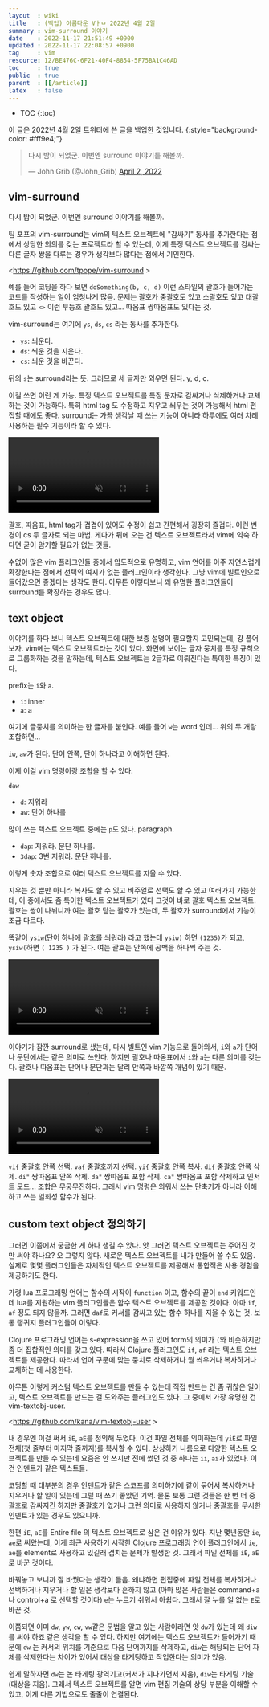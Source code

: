 ```yaml
---
layout  : wiki
title   : (백업) 아름다운 Vㅏㅁ 2022년 4월 2일
summary : vim-surround 이야기
date    : 2022-11-17 21:51:49 +0900
updated : 2022-11-17 22:08:57 +0900
tag     : vim
resource: 12/BE476C-6F21-40F4-8854-5F75BA1C46AD
toc     : true
public  : true
parent  : [[/article]]
latex   : false
---
```

* TOC
{:toc}

>
이 글은 2022년 4월 2일 트위터에 쓴 글을 백업한 것입니다.
{:style="background-color: #fff9e4;"}

<blockquote class="twitter-tweet"><p lang="ko" dir="ltr">다시 밤이 되었군. 이번엔 surround 이야기를 해볼까.</p>&mdash; John Grib (@John_Grib) <a href="https://twitter.com/John_Grib/status/1510242711948849159?ref_src=twsrc%5Etfw">April 2, 2022</a></blockquote> <script async src="https://platform.twitter.com/widgets.js" charset="utf-8"></script>

## vim-surround

다시 밤이 되었군. 이번엔 surround 이야기를 해볼까.

팀 포프의 vim-surround는 vim의 텍스트 오브젝트에 "감싸기" 동사를 추가한다는 점에서 상당한 의의를 갖는 프로젝트라 할 수 있는데, 이게 특정 텍스트 오브젝트를 감싸는 다른 글자 쌍을 다루는 경우가 생각보다 많다는 점에서 기인한다.

<https://github.com/tpope/vim-surround >

예를 들어 코딩을 하다 보면 `doSomething(b, c, d)` 이런 스타일의 괄호가 들어가는 코드를 작성하는 일이 엄청나게 많음.
문제는 괄호가 중괄호도 있고 소괄호도 있고 대괄호도 있고 `<>` 이런 부등호 괄호도 있고... 따옴표 쌍따옴표도 있다는 것.

vim-surround는 여기에 `ys`, `ds`, `cs` 라는 동사를 추가한다.

- `ys`: 씌운다.
- `ds`: 씌운 것을 지운다.
- `cs`: 씌운 것을 바꾼다.

뒤의 `s`는 surround라는 뜻. 그러므로 세 글자만 외우면 된다. y, d, c.

이걸 쓰면 이런 게 가능. 특정 텍스트 오브젝트를 특정 문자로 감싸거나 삭제하거나 교체하는 것이 가능하다.
특히 html tag 도 수정하고 지우고 씌우는 것이 가능해서 html 편집할 때에도 좋다.
surround는 가끔 생각날 때 쓰는 기능이 아니라 하루에도 여러 차례 사용하는 필수 기능이라 할 수 있다.

<video controls muted autoplay loop><source src=" /resource/12/BE476C-6F21-40F4-8854-5F75BA1C46AD/uLw79mZb97KG-3Lf.mp4 " type="video/mp4"></video>

괄호, 따옴표, html tag가 겹겹이 있어도 수정이 쉽고 간편해서 굉장히 즐겁다. 이런 변경이 cs 두 글자로 되는 마법. 게다가 뒤에 오는 건 텍스트 오브젝트라서 vim에 익숙 하다면 굳이 암기할 필요가 없는 것들.

수없이 많은 vim 플러그인들 중에서 압도적으로 유명하고, vim 언어를 아주 자연스럽게 확장한다는 점에서 선택의 여지가 없는 플러그인이라 생각한다. 그냥 vim에 빌트인으로 들어갔으면 좋겠다는 생각도 한다. 아무튼 이렇다보니 꽤 유명한 플러그인들이 surround를 확장하는 경우도 많다.

## text object

이야기를 하다 보니 텍스트 오브젝트에 대한 보충 설명이 필요할지 고민되는데, 걍 풀어보자.
vim에는 텍스트 오브젝트라는 것이 있다. 화면에 보이는 글자 뭉치를 특정 규칙으로 그룹화하는 것을 말하는데, 텍스트 오브젝트는 2글자로 이뤄진다는 특이한 특징이 있다.

prefix는 `i`와 `a`.

- `i`: inner
- `a`: a

여기에 글뭉치를 의미하는 한 글자를 붙인다. 예를 들어 `w`는 word 인데... 위의 두 개랑 조합하면...

`iw`, `aw`가 된다. 단어 안쪽, 단어 하나라고 이해하면 된다.

이제 이걸 vim 명령이랑 조합을 할 수 있다.

`daw`

- `d`: 지워라
- `aw`: 단어 하나를

많이 쓰는 텍스트 오브젝트 중에는 `p`도 있다. paragraph.

- `dap`: 지워라. 문단 하나를.
- `3dap`: 3번 지워라. 문단 하나를.

이렇게 숫자 조합으로 여러 텍스트 오브젝트를 지울 수 있다.

지우는 것 뿐만 아니라 복사도 할 수 있고 비주얼로 선택도 할 수 있고 여러가지 가능한데, 이 중에서도 좀 특이한 텍스트 오브젝트가 있다 그것이 바로 괄호 텍스트 오브젝트. 괄호는 쌍이 나뉘니까 여는 괄호 닫는 괄호가 있는데, 두 괄호가 surround에서 기능이 조금 다르다.

똑같이 `ysiw`(단어 하나에 괄호를 씌워라) 라고 했는데 `ysiw)` 하면 `(1235)`가 되고, `ysiw(`하면 `( 1235 )` 가 된다. 여는 괄호는 안쪽에 공백을 하나씩 주는 것.

<video controls muted autoplay loop><source src=" /resource/12/BE476C-6F21-40F4-8854-5F75BA1C46AD/JeaPa18hxaPEsR8t.mp4 " type="video/mp4"></video>

이야기가 잠깐 surround로 샜는데, 다시 빌트인 vim 기능으로 돌아와서, `i`와 `a`가 단어나 문단에서는 같은 의미로 쓰인다.
하지만 괄호나 따옴표에서 `i`와 `a`는 다른 의미를 갖는다. 괄호나 따옴표는 단어나 문단과는 달리 안쪽과 바깥쪽 개념이 있기 때문.

<video controls muted autoplay loop><source src=" /resource/12/BE476C-6F21-40F4-8854-5F75BA1C46AD/x4dRRq8dMufnCx89.mp4 " type="video/mp4"></video>

`vi{` 중괄호 안쪽 선택. `va{` 중괄호까지 선택. `yi{` 중괄호 안쪽 복사. `di{` 중괄호 안쪽 삭제. `di"` 쌍따옴표 안쪽 삭제. `da"` 쌍따옴표 포함 삭제. `ca"` 쌍따옴표 포함 삭제하고 인서트 모드... 조합은 무궁무진하다.
그래서 vim 명령은 외워서 쓰는 단축키가 아니라 이해하고 쓰는 일회성 함수가 된다.

## custom text object 정의하기

그러면 이쯤에서 궁금한 게 하나 생길 수 있다. 앗 그러면 텍스트 오브젝트는 주어진 것만 써야 하나요?
오 그렇지 않다. 새로운 텍스트 오브젝트를 내가 만들어 쓸 수도 있음. 실제로 몇몇 플러그인들은 자체적인 텍스트 오브젝트를 제공해서 통합적은 사용 경험을 제공하기도 한다.

가령 lua 프로그래밍 언어는 함수의 시작이 `function` 이고, 함수의 끝이 `end` 키워드인데 lua를 지원하는 vim 플러그인들은 함수 텍스트 오브젝트를 제공할 것이다.
아마 `if`, `af` 정도 되지 않을까.
그러면 `daf`로 커서를 감싸고 있는 함수 하나를 지울 수 있는 것. 보통 랭귀지 플러그인들이 이렇다.

Clojure 프로그래밍 언어는 s-expression을 쓰고 있어 form의 의미가 `(`와 비슷하지만 좀 더 집합적인 의미를 갖고 있다.
따라서 Clojure 플러그인도 `if`, `af` 라는 텍스트 오브젝트를 제공한다.
따라서 언어 구문에 맞는 뭉치로 삭제하거나 뭘 씌우거나 복사하거나 교체하는 데 사용한다.

아무튼 이렇게 커스텀 텍스트 오브젝트를 만들 수 있는데 직접 만드는 건 좀 귀찮은 일이고, 텍스트 오브젝트를 만드는 걸 도와주는 플러그인도 있다. 그 중에서 가장 유명한 건 vim-textobj-user.

<https://github.com/kana/vim-textobj-user >

내 경우엔 이걸 써서 `iE`, `aE`를 정의해 두었다.
이건 파일 전체를 의미하는데 `yiE`로 파일 전체(첫 줄부터 마지막 줄까지)를 복사할 수 있다.
상상하기 나름으로 다양한 텍스트 오브젝트를 만들 수 있는데 요즘은 안 쓰지만 전에 썼던 것 중 하나는 `ii`, `ai`가 있었다. 이건 인덴트가 같은 텍스트들.

코딩할 때 대부분의 경우 인덴트가 같은 스코프를 의미하기에 같이 묶어서 복사하거나 지우거나 할 일이 있는데 그럴 때 쓰기 좋았던 기억.
물론 보통 그런 것들은 한 번 더 중괄호로 감싸지긴 하지만 중괄호가 없거나 그런 의미로 사용하지 않거나 중괄호를 무시한 인덴트가 있는 경우도 있으니까.

한편 `iE`, `aE`를 Entire file 의 텍스트 오브젝트로 삼은 건 이유가 있다.
지난 몇년동안 `ie`, `ae`로 써왔는데, 이게 최근 사용하기 시작한 Clojure 프로그래밍 언어 플러그인에서 `ie`, `ae`를 element로 사용하고 있길래 겹치는 문제가 발생한 것. 그래서 파일 전체를 `iE`, `aE`로 바꾼 것이다.

바꿔놓고 보니까 잘 바꿨다는 생각이 들음. 왜냐하면 편집중에 파일 전체를 복사하거나 선택하거나 지우거나 할 일은 생각보다 흔하지 않고 (아마 많은 사람들은 command+a 나 control+a 로 선택할 것이다) `e`는 누르기 쉬워서 아쉽다. 그래서 잘 누를 일 없는 `E`로 바꾼 것.

이쯤되면 이미 `dw`, `yw`, `cw`, `vw`같은 문법을 알고 있는 사람이라면 앗 `dw`가 있는데 왜 `diw`를 써야 하죠 같은 생각을 할 수 있다.
하지만 여기에는 텍스트 오브젝트가 들어가기 때문에 `dw` 는 커서의 위치를 기준으로 다음 단어까지를 삭제하고, `diw`는 해당되는 단어 자체를 삭제한다는 차이가 있어서
대상을 타게팅하고 작업한다는 의미가 있음.

쉽게 말하자면 `dw`는 논 타게팅 광역기고(커서가 지나가면서 지움), `diw`는 타게팅 기술(대상을 지움).
그래서 텍스트 오브젝트를 알면 vim 편집 기술의 상당 부분을 이해할 수 있고, 이게 다른 기법으로도 줄줄이 연결된다.

